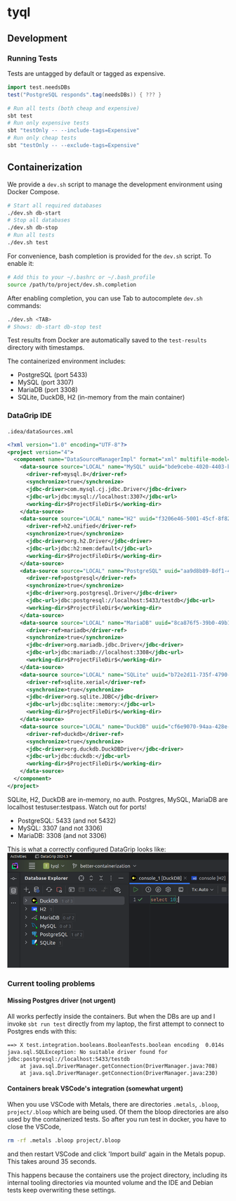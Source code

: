 # tyql

<!-- does markdow handle commnets? -->
<!-- if so, then we could put metadata inside comments and generate documentation from markdown -->

## Development
### Running Tests
Tests are untagged by default or tagged as expensive.
```scala
import test.needsDBs
test("PostgreSQL responds".tag(needsDBs)) { ??? }
```

```bash
# Run all tests (both cheap and expensive)
sbt test
# Run only expensive tests
sbt "testOnly -- --include-tags=Expensive"
# Run only cheap tests
sbt "testOnly -- --exclude-tags=Expensive"
```

## Containerization

We provide a `dev.sh` script to manage the development environment using Docker Compose.
```bash
# Start all required databases
./dev.sh db-start
# Stop all databases
./dev.sh db-stop
# Run all tests
./dev.sh test
```
For convenience, bash completion is provided for the `dev.sh` script. To enable it:
```bash
# Add this to your ~/.bashrc or ~/.bash_profile
source /path/to/project/dev.sh.completion
```
After enabling completion, you can use Tab to autocomplete `dev.sh` commands:
```bash
./dev.sh <TAB>
# Shows: db-start db-stop test
```
Test results from Docker are automatically saved to the `test-results` directory with timestamps.

The containerized environment includes:
- PostgreSQL (port 5433)
- MySQL (port 3307)
- MariaDB (port 3308)
- SQLite, DuckDB, H2 (in-memory from the main container)

### DataGrip IDE

`.idea/dataSources.xml`
```xml
<?xml version="1.0" encoding="UTF-8"?>
<project version="4">
  <component name="DataSourceManagerImpl" format="xml" multifile-model="true">
    <data-source source="LOCAL" name="MySQL" uuid="bde9cebe-4020-4403-b1ae-239146adf173">
      <driver-ref>mysql.8</driver-ref>
      <synchronize>true</synchronize>
      <jdbc-driver>com.mysql.cj.jdbc.Driver</jdbc-driver>
      <jdbc-url>jdbc:mysql://localhost:3307</jdbc-url>
      <working-dir>$ProjectFileDir$</working-dir>
    </data-source>
    <data-source source="LOCAL" name="H2" uuid="f3206e46-5001-45cf-8f82-c19dd87be986">
      <driver-ref>h2.unified</driver-ref>
      <synchronize>true</synchronize>
      <jdbc-driver>org.h2.Driver</jdbc-driver>
      <jdbc-url>jdbc:h2:mem:default</jdbc-url>
      <working-dir>$ProjectFileDir$</working-dir>
    </data-source>
    <data-source source="LOCAL" name="PostgreSQL" uuid="aa9d8b89-8df1-4553-82d8-0bc941a7b2a7">
      <driver-ref>postgresql</driver-ref>
      <synchronize>true</synchronize>
      <jdbc-driver>org.postgresql.Driver</jdbc-driver>
      <jdbc-url>jdbc:postgresql://localhost:5433/testdb</jdbc-url>
      <working-dir>$ProjectFileDir$</working-dir>
    </data-source>
    <data-source source="LOCAL" name="MariaDB" uuid="8ca876f5-39b0-49b1-b268-d227ad8551d0">
      <driver-ref>mariadb</driver-ref>
      <synchronize>true</synchronize>
      <jdbc-driver>org.mariadb.jdbc.Driver</jdbc-driver>
      <jdbc-url>jdbc:mariadb://localhost:3308</jdbc-url>
      <working-dir>$ProjectFileDir$</working-dir>
    </data-source>
    <data-source source="LOCAL" name="SQLite" uuid="b72e2d11-735f-4790-874b-ac4d51466d9d">
      <driver-ref>sqlite.xerial</driver-ref>
      <synchronize>true</synchronize>
      <jdbc-driver>org.sqlite.JDBC</jdbc-driver>
      <jdbc-url>jdbc:sqlite::memory:</jdbc-url>
      <working-dir>$ProjectFileDir$</working-dir>
    </data-source>
    <data-source source="LOCAL" name="DuckDB" uuid="cf6e9070-94aa-428e-8e3d-fd901477c153">
      <driver-ref>duckdb</driver-ref>
      <synchronize>true</synchronize>
      <jdbc-driver>org.duckdb.DuckDBDriver</jdbc-driver>
      <jdbc-url>jdbc:duckdb:</jdbc-url>
      <working-dir>$ProjectFileDir$</working-dir>
    </data-source>
  </component>
</project>
```

SQLite, H2, DuckDB are in-memory, no auth. Postgres, MySQL, MariaDB are localhost testuser:testpass. Watch out for ports!
- PostgreSQL: 5433 (and not 5432)
- MySQL: 3307 (and not 3306)
- MariaDB: 3308 (and not 3306)

This is what a correctly configured DataGrip looks like:
![Correctly Configured DataGrip](documentation/correctly-configured-DataGrip.png)

### Current tooling problems
#### Missing Postgres driver (not urgent)
All works perfectly inside the containers. But when the DBs are up and I invoke `sbt run test` directly from my laptop, the first attempt to connect to Postgres ends with this:
```
==> X test.integration.booleans.BooleanTests.boolean encoding  0.014s java.sql.SQLException: No suitable driver found for jdbc:postgresql://localhost:5433/testdb
    at java.sql.DriverManager.getConnection(DriverManager.java:708)
    at java.sql.DriverManager.getConnection(DriverManager.java:230)
```

#### Containers break VSCode's integration (somewhat urgent)
When you use VSCode with Metals, there are directories `.metals`, `.bloop`, `project/.bloop` which are being used. Of them the bloop directories are also used by the containerized tests. So after you run test in docker, you have to close the VSCode,
```sh
rm -rf .metals .bloop project/.bloop
```
and then restart VSCode and click 'Import build' again in the Metals popup. This takes around 35 seconds.

This happens because the containers use the project directory, including its internal tooling directories via mounted volume and the IDE and Debian tests keep overwriting these settings.
